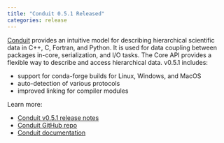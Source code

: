 ```yaml
---
title: "Conduit 0.5.1 Released"
categories: release
---
```


[Conduit](https://github.com/LLNL/conduit) provides an intuitive model for describing hierarchical scientific data in C++, C, Fortran, and Python. It is used for data coupling between packages in-core, serialization, and I/O tasks. The Core API provides a flexible way to describe and access hierarchical data. v0.5.1 includes:

- support for conda-forge builds for Linux, Windows, and MacOS
- auto-detection of various protocols
- improved linking for compiler modules

Learn more:

- [Conduit v0.5.1 release notes](https://github.com/LLNL/conduit/releases/tag/v0.5.1)
- [Conduit GitHub repo](https://github.com/LLNL/conduit)
- [Conduit documentation](https://llnl-conduit.readthedocs.io/en/v0.5.1/)
